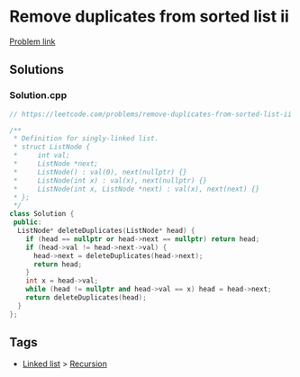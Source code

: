 # Remove duplicates from sorted list ii

[Problem link](https://leetcode.com/problems/remove-duplicates-from-sorted-list-ii)

## Solutions


### Solution.cpp
```cpp
// https://leetcode.com/problems/remove-duplicates-from-sorted-list-ii

/**
 * Definition for singly-linked list.
 * struct ListNode {
 *     int val;
 *     ListNode *next;
 *     ListNode() : val(0), next(nullptr) {}
 *     ListNode(int x) : val(x), next(nullptr) {}
 *     ListNode(int x, ListNode *next) : val(x), next(next) {}
 * };
 */
class Solution {
 public:
  ListNode* deleteDuplicates(ListNode* head) {
    if (head == nullptr or head->next == nullptr) return head;
    if (head->val != head->next->val) {
      head->next = deleteDuplicates(head->next);
      return head;
    }
    int x = head->val;
    while (head != nullptr and head->val == x) head = head->next;
    return deleteDuplicates(head);
  }
};
```
## Tags

* [Linked list](/README.md#Linked_list) > [Recursion](/README.md#Linked_list-Recursion)

